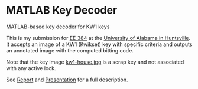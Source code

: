 # MATLAB Key Decoder

MATLAB-based key decoder for KW1 keys

This is my submission for [EE 384](https://catalog.uah.edu/undergrad/course-descriptions/ee/#:~:text=Prerequisite%3A%20EE%C2%A0382.-,ee%20384,--%20DIG%20SIGNAL%20PROCESS) at the [University of Alabama in Huntsville](https://www.uah.edu/). It accepts an image of a KW1 (Kwikset) key with specific criteria and outputs an annotated image with the computed bitting code.

Note that the key image [kw1-house.jpg](kw1-house.jpg) is a scrap key and not associated with any active lock.

See [Report](Report.pdf) and [Presentation](Presentation.pdf) for a full description.
